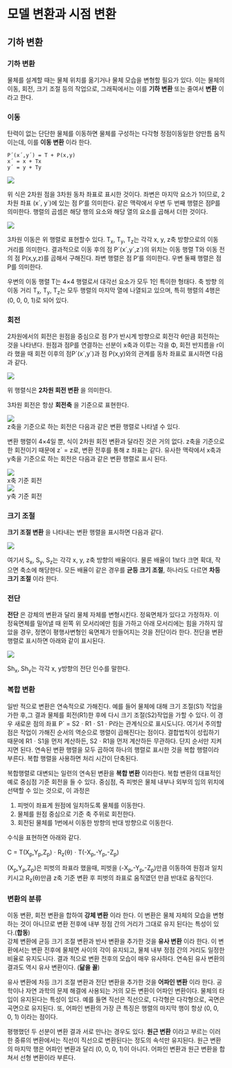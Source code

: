 # 모델 변환과 시점 변환

## 기하 변환

### 기하 변환

물체를 설계할 때는 물체 위치를 옮기거나 물체 모습을 변형할 필요가 있다. 이는 물체의 이동, 회전, 크기 조절 등의 작업으로, 그래픽에서는 이를 **기하 변환** 또는 줄여서 **변환** 이라고 한다.

### 이동

탄력이 없는 단단한 물체를 이동하면 물체를 구성하는 다각형 정점이동일한 양만틈 움직이는데, 이를 **이동 변환** 이라 한다.
```
P´(x´,y´) = T + P(x,y)  
x´ = x + Tx
y´ = y + Ty
```
![](../.src/tmat1.jpg)

위 식은 2차원 점을 3차원 동차 좌표로 표시한 것이다. 좌변은 마지막 요소가 1이므로, 2차원 좌표 (x´, y´)에 있는 점 P′를 의미한다. 같은 맥락에서 우변 두 번째 행렬은 점P를 의미한다. 행렬의 곱셈은 해당 행의 요소와 해당 열의 요소를 곱해서 더한 것이다.

![](../.src/tmat2.jpg)  

3차원 이동은 위 행렬로 표현할수 있다. T<sub>x</sub>, T<sub>y</sub>, T<sub>z</sub>는 각각 x, y, z축 방향으로의 이동 거리를 의미한다. 결과적으로 이동 후의 점 P´(x´,y´,z´)의 위치는 이동 행렬 T와 이동 전의 점 P(x,y,z)를 곱해서 구해진다. 좌변 행렬은 점 P′를 의미한다. 우변 둘째 행렬은 점 P를 의미한다.

우변의 이동 행렬 T는 4×4 행렬로서 대각선 요소가 모두 1인 특이한 형태다. 축 방향 의 이동 거리 T<sub>x</sub>, T<sub>y</sub>, T<sub>z</sub>는 모두 행렬의 마지막 열에 나열되고 있으며, 특히 행렬의 4행은 (0, 0, 0, 1)로 되어 있다.

### 회전

2차원에서의 회전은 원점을 중심으로 점 P가 반시계 방향으로 회전각 θ만큼 회전하는 것을 나타낸다. 원점과 점P를 연결하는 선분이 x축과 이루는 각을 Φ, 회전 반지름을 r이라 했을 때 회전 이후의 점P´(x´,y´)과 점 P(x,y)와의 관계를 동차 좌표로 표시하면 다음과 같다.

![](../.src/rmat1.jpg)

위 행렬식은 **2차원 회전 변환** 을 의미한다.

3차원 회전은 항상 **회전축** 을 기준으로 표현한다.

![](../.src/rmat2.jpg)  
z축을 기준으로 하는 회전은 다음과 같은 변환 행렬로 나타낼 수 있다.

변환 행렬이 4×4일 뿐, 식이 2차원 회전 변환과 달라진 것은 거의 없다. z축을 기준으로 한 회전이기 때문에 z´ = z로, 변환 전후를 통해 z 좌표는 같다. 유사한 맥락에서 x축과 y축을 기준으로 하는 회전은 다음과 같은 변환 행렬로 표시 된다.

![](../.src/rmat3.jpg)  
x축 기준 회전  
![](../.src/rmat4.jpg)  
y축 기준 회전

### 크기 조절

**크기 조절 변환** 을 나타내는 변환 행렬을 표시하면 다음과 같다.  

![](../.src/smat1.jpg)

여기서 S<sub>x</sub>, S<sub>y</sub>, S<sub>z</sub>는 각각 x, y, z축 방향의 배율이다. 물론 배율이 1보다 크면 확대, 작으면 축소에 해당한다. 모든 배율이 같은 경우를 **균등 크기 조절**, 하나라도 다르면 **차등 크기 조절** 이라 한다.

### 전단

**전단** 은 강체의 변환과 달리 물체 자체를 변형시킨다. 정육면체가 있다고 가정하자. 이 정육면체를 밀어낼 때 왼쪽 위 모서리에만 힘을 가하고 아래 모서리에는 힘을 가하지 않았을 경우, 정면이 평행사변형인 육면체가 만들어지는 것을 전단이라 한다. 전단을 변환 행렬로 표시하면 아래와 같이 표시된다.

![](../.src/shmat1.jpg)

Sh<sub>x</sub>, Sh<sub>y</sub>는 각각 x, y방향의 전단 인수를 말한다.

### 복합 변환

일반 적으로 변환은 연속적으로 가해진다. 예를 들어 물체에 대해 크기 조절(S1) 작업을 가한 후,그 결과 물체를 회전(R1)한 후에 다시 크기 조절(S2)작업을 가할 수 있다. 이 경우 새로운 점의 좌표 P´ = S2ㆍR1ㆍS1ㆍP라는 관계식으로 표시도니다. 여기서 주의할 점은 작업이 가해진 순서의 역순으로 행렬이 곱해진다는 점이다. 결합법칙이 성립하기 때문에 R1ㆍS1을 먼저 계산하든, S2ㆍR1을 먼저 계산하든 무관하다. 단지 순서만 지켜지면 된다. 연속된 변환 행렬을 모두 곱하여 하나의 행렬로 표시한 것을 복합 행렬이라 부른다. 복합 행렬을 사용하면 처리 시간이 단축된다.

복합행렬로 대변되는 일련의 연속된 변환을 **복합 변환** 이라한다. 복합 변환의 대표적인 예로 중심점 기준 회전을 들 수 있다. 중심점, 즉 피벗은 물체 내부나 외부의 임의 위치에 선택할 수 있는 것으로, 이 과정은

1. 피벗이 좌표계 원점에 일치하도록 물체를 이동한다.
2. 물체를 원점 중심으로 기준 축 주위로 회전한다.
3. 회전된 물체를 1번에서 이동한 방향의 반대 방향으로 이동한다.

수식을 표현하면 아래와 같다.

C = T(X<sub>p</sub>,Y<sub>p</sub>,Z<sub>p</sub>)ㆍR<sub>z</sub>(θ)ㆍT(-X<sub>p</sub>,-Y<sub>p</sub>,-Z<sub>p</sub>)

  (X<sub>p</sub>,Y<sub>p</sub>,Z<sub>p</sub>)은 피벗의 좌표라 했을때, 피벗을 (-X<sub>p</sub>,-Y<sub>p</sub>,-Z<sub>p</sub>)만큼 이동하여 원점과 일치키시고 R<sub>z</sub>(θ)만큼 z축 기준 변환 후 피벗의 좌표로 움직였던 만큼 반대로 움직인다.

### 변환의 분류

이동 변환, 회전 변환을 합하여 **강체 변환** 이라 한다. 이 변환은 물체 자체의 모습을 변형하는 것이 아니므로 변환 전후에 내부 정점 간의 거리가 그대로 유지 된다는 특성이 있다.(**합동**)  
강체 변환에 균등 크기 조절 변환과 반사 변환을 추가한 것을 **유사 변환** 이라 한다. 이 변환에서는 변환 전후에 물체면 사이의 각이 유지되고, 물체 내부 정점 간의 거리도 일정한 비율로 유지도니다. 결과 적으로 변환 전후의 모습이 매우 유사하다. 연속된 유사 변환의 결과도 역시 유사 변환이다. (**닮을 꼴**)

유사 변환에 차등 크기 조절 변환과 전단 변환을 추가한 것을 **어파인 변환** 이라 한다. 공학이나 자연 과학의 문제 해결에 사용되는 거의 모든 변환이 어파인 변환이다. 물체의 타입이 유지된다는 특성이 있다. 예를 들면 직선은 직선으로, 다각형은 다각형으로, 곡면은 곡면으로 유지된다. 또, 어파인 변환의 가장 큰 특징은 행렬의 마지막 행이 항상 (0, 0, 0, 1) 이라는 점이다.

평행했던 두 선분이 변환 결과 서로 만나는 경우도 있다. **원근 변환** 이라고 부르는 이러한 중류의 변환에서는 직선이 직선으로 변환된다는 정도의 속석만 유지된다. 원근 변환의 마지막 행은 어파인 변환과 달리 (0, 0, 0, 1)이 아니다. 어파인 변환과 원근 변환을 합쳐서 선형 변환이라 부른다.
